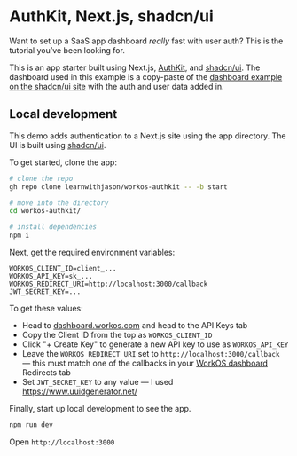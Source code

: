 # AuthKit, Next.js, shadcn/ui

Want to set up a SaaS app dashboard _really_ fast with user auth? This is the tutorial you’ve been looking for.

This is an app starter built using Next.js, [AuthKit](https://authkit.com), and [shadcn/ui](https://ui.shadcn.com/). The dashboard used in this example is a copy-paste of the [dashboard example on the shadcn/ui site](https://ui.shadcn.com/examples/dashboard) with the auth and user data added in.

## Local development

This demo adds authentication to a Next.js site using the app directory. The UI is built using [shadcn/ui](https://ui.shadcn.com/).

To get started, clone the app:

```bash
# clone the repo
gh repo clone learnwithjason/workos-authkit -- -b start

# move into the directory
cd workos-authkit/

# install dependencies
npm i
```

Next, get the required environment variables:

```
WORKOS_CLIENT_ID=client_...
WORKOS_API_KEY=sk_...
WORKOS_REDIRECT_URI=http://localhost:3000/callback
JWT_SECRET_KEY=...
```

To get these values:

- Head to [dashboard.workos.com](https://dashboard.workos.com/) and head to the API Keys tab
- Copy the Client ID from the top as `WORKOS_CLIENT_ID`
- Click "+ Create Key" to generate a new API key to use as `WORKOS_API_KEY`
- Leave the `WORKOS_REDIRECT_URI` set to `http://localhost:3000/callback` — this must match one of the callbacks in your [WorkOS dashboard](https://dashboard.workos.com/) Redirects tab
- Set `JWT_SECRET_KEY` to any value — I used https://www.uuidgenerator.net/

Finally, start up local development to see the app.

```bash
npm run dev
```

Open `http://localhost:3000` 